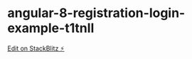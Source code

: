 # angular-8-registration-login-example-t1tnll

[Edit on StackBlitz ⚡️](https://stackblitz.com/edit/angular-8-registration-login-example-t1tnll)